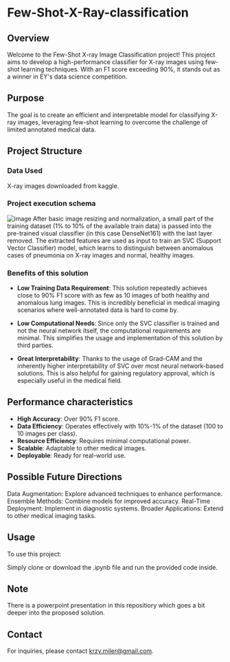 # Few-Shot-X-Ray-classification

## Overview
Welcome to the Few-Shot X-ray Image Classification project! This project aims to develop a high-performance classifier for X-ray images using few-shot learning techniques. With an F1 score exceeding 90%, it stands out as a winner in EY's data science competition.

## Purpose
The goal is to create an efficient and interpretable model for classifying X-ray images, leveraging few-shot learning to overcome the challenge of limited annotated medical data.

## Project Structure
### Data Used
X-ray images downloaded from kaggle.
### Project execution schema
![image](https://github.com/user-attachments/assets/9988323d-3e6d-4fd2-9cc0-d7ccb86b2fcc)
After basic image resizing and normalization, a small part of the training dataset (1% to 10% of the available train data) is passed into the pre-trained visual classifier (in this case DenseNet161) with the last layer removed. The extracted features are used as input to train an SVC (Support Vector Classifier) model, which learns to distinguish between anomalous cases of pneumonia on X-ray images and normal, healthy images.

### Benefits of this solution
- **Low Training Data Requirement**: This solution repeatedly achieves close to 90% F1 score with as few as 10 images of both healthy and anomalous lung images. This is incredibly beneficial in medical imaging scenarios where well-annotated data is hard to come by.

- **Low Computational Needs**: Since only the SVC classifier is trained and not the neural network itself, the computational requirements are minimal. This simplifies the usage and implementation of this solution by third parties.

- **Great Interpretability**: Thanks to the usage of Grad-CAM and the inherently higher interpretability of SVC over most neural network-based solutions. This is also helpful for gaining regulatory approval, which is especially useful in the medical field.

## Performance characteristics
- **High Accuracy**: Over 90% F1 score.
- **Data Efficiency**: Operates effectively with 10%-1% of the dataset (100 to 10 images per class).
- **Resource Efficiency**: Requires minimal computational power.
- **Scalable**: Adaptable to other medical images.
- **Deployable**: Ready for real-world use.

## Possible Future Directions
Data Augmentation: Explore advanced techniques to enhance performance.
Ensemble Methods: Combine models for improved accuracy.
Real-Time Deployment: Implement in diagnostic systems.
Broader Applications: Extend to other medical imaging tasks.

## Usage
To use this project:

Simply clone or download the .ipynb file and run the provided code inside.

## Note

There is a powerpoint presentation in this repositiory which goes a bit deeper into the proposed solution.

## Contact
For inquiries, please contact krzy.miler@gmail.com.
